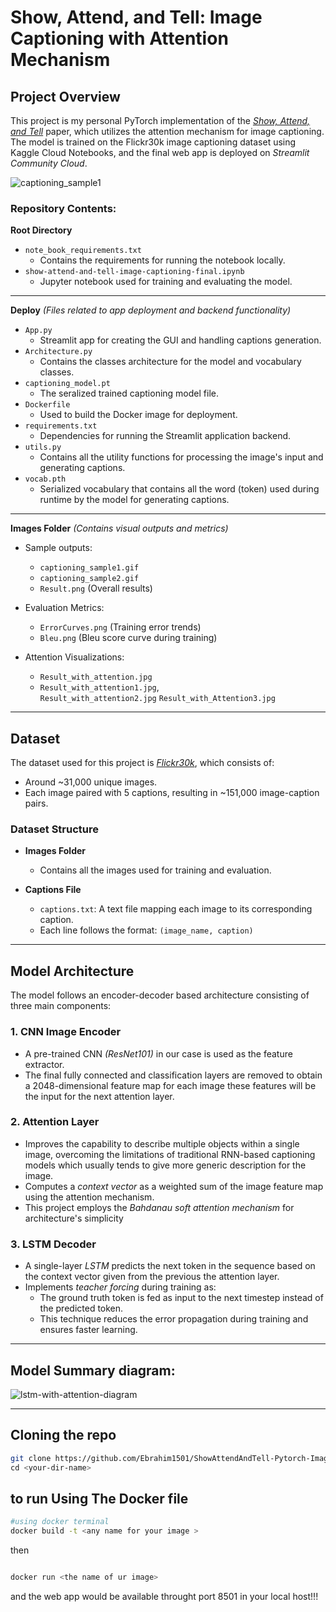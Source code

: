 # Show, Attend, and Tell: Image Captioning with Attention Mechanism

## Project Overview  
This project is my personal PyTorch implementation of the [*Show, Attend, and Tell*](https://arxiv.org/pdf/1502.03044) paper, which utilizes the attention mechanism for image captioning. The model is trained on the Flickr30k image captioning dataset using Kaggle Cloud Notebooks, and the final web app is deployed on *Streamlit Community Cloud*.





![captioning_sample1](https://github.com/user-attachments/assets/d0ad8f76-2ad7-494e-87e8-1803a564693f)








### Repository Contents:  

**Root Directory**  
- `note_book_requirements.txt`  
  - Contains the requirements for running the notebook locally.  
- `show-attend-and-tell-image-captioning-final.ipynb`  
  - Jupyter notebook used for training and evaluating the model.  

---

**Deploy** *(Files related to app deployment and backend functionality)*  
- `App.py`  
  - Streamlit app for creating the GUI and handling captions generation.  
- `Architecture.py`  
  - Contains the classes architecture for the model and vocabulary classes.  
- `captioning_model.pt`  
  - The seralized trained captioning model file.  
- `Dockerfile`  
  - Used to build the Docker image for deployment.  
- `requirements.txt`  
  - Dependencies for running the Streamlit application backend.  
- `utils.py`  
  - Contains all the utility functions for processing the image's input and generating captions.  
- `vocab.pth`  
  - Serialized vocabulary that contains all the word (token) used during runtime by the model for generating captions.  

---

**Images Folder** *(Contains visual outputs and metrics)*  
- Sample outputs:  
  - `captioning_sample1.gif`
  - `captioning_sample2.gif`
  - `Result.png` (Overall results)  

- Evaluation Metrics:  
  - `ErrorCurves.png` (Training error trends)
  - `Bleu.png` (Bleu score curve during training)
- Attention Visualizations:  
  - `Result_with_attention.jpg`
  - `Result_with_attention1.jpg`,  
    `Result_with_attention2.jpg`
    `Result_with_Attention3.jpg`  

---
## Dataset  
The dataset used for this project is [*Flickr30k*](https://www.kaggle.com/datasets/abhinavbenagi/flickr30k), which consists of:  
- Around ~31,000 unique images.  
- Each image paired with 5 captions, resulting in ~151,000 image-caption pairs.  

### Dataset Structure  

- **Images Folder**  
  - Contains all the images used for training and evaluation.  

- **Captions File**  
  - `captions.txt`: A text file mapping each image to its corresponding caption.  
  - Each line follows the format: `(image_name, caption)`  

---
## Model Architecture  
The model follows an encoder-decoder based architecture consisting of three main components:

### 1. CNN Image Encoder  
- A pre-trained CNN *(ResNet101)* in our case is used as the feature extractor.  
- The final fully connected and classification layers are removed to obtain a 2048-dimensional feature map for each image these features will be the input for the next attention layer.  

### 2. Attention Layer 
- Improves the capability to describe multiple objects within a single image, overcoming the limitations of traditional RNN-based captioning models which usually tends to give more generic description for the image.  
- Computes a *context vector* as a weighted sum of the image feature map using the attention mechanism.
- This project employs the *Bahdanau soft attention mechanism* for architecture's simplicity
### 3. LSTM Decoder  
- A single-layer *LSTM* predicts the next token in the sequence based on the context vector given from the previous the attention layer.  
- Implements *teacher forcing* during training as:  
  - The ground truth token is fed as input to the next timestep instead of the predicted token.  
  - This technique reduces the error propagation during training and ensures faster learning.  

---

## Model Summary diagram:
![lstm-with-attention-diagram](https://github.com/user-attachments/assets/bd2faa93-e358-4c84-8782-e5815b819547)

---

 


## Cloning the repo    
   ```bash
   git clone https://github.com/Ebrahim1501/ShowAttendAndTell-Pytorch-ImageCaptioning-Implementation
   cd <your-dir-name>
   ```
##  to run Using The Docker file

   ```bash
#using docker terminal
   docker build -t <any name for your image >   
   ```
then
   ```bash

   docker run <the name of ur image>   
   ```
and the web app would be available throught port 8501 in your local host!!!
 
